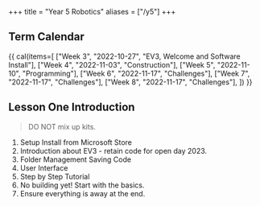 +++
title = "Year 5 Robotics"
aliases = ["/y5"]
+++

## Term Calendar

{{ cal(items=[
  ["Week 3", "2022-10-27", "EV3, Welcome and Software Install"],
  ["Week 4", "2022-11-03", "Construction"],
  ["Week 5", "2022-11-10", "Programming"],
  ["Week 6", "2022-11-17", "Challenges"],
  ["Week 7", "2022-11-17", "Challenges"],
  ["Week 8", "2022-11-17", "Challenges"],
]) }}

## Lesson One Introduction

> DO NOT mix up kits.

1. Setup Install from Microsoft Store
2. Introduction about EV3 - retain code for open day 2023.
3. Folder Management Saving Code
4. User Interface
5. Step by Step Tutorial
6. No building yet! Start with the basics.
7. Ensure everything is away at the end.
